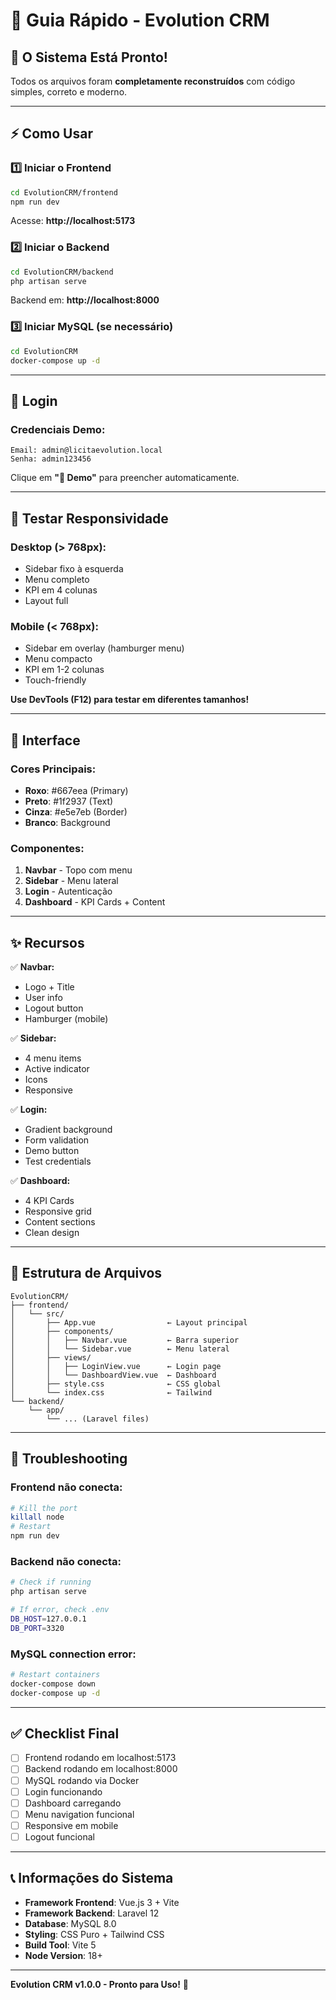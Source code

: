# 🚀 Guia Rápido - Evolution CRM

## 🎯 O Sistema Está Pronto!

Todos os arquivos foram **completamente reconstruídos** com código simples, correto e moderno.

---

## ⚡ Como Usar

### 1️⃣ **Iniciar o Frontend**

```bash
cd EvolutionCRM/frontend
npm run dev
```

Acesse: **http://localhost:5173**

### 2️⃣ **Iniciar o Backend**

```bash
cd EvolutionCRM/backend
php artisan serve
```

Backend em: **http://localhost:8000**

### 3️⃣ **Iniciar MySQL** (se necessário)

```bash
cd EvolutionCRM
docker-compose up -d
```

---

## 🔐 Login

### Credenciais Demo:

```
Email: admin@licitaevolution.local
Senha: admin123456
```

Clique em **"👤 Demo"** para preencher automaticamente.

---

## 📱 Testar Responsividade

### Desktop (> 768px):
- Sidebar fixo à esquerda
- Menu completo
- KPI em 4 colunas
- Layout full

### Mobile (< 768px):
- Sidebar em overlay (hamburger menu)
- Menu compacto
- KPI em 1-2 colunas
- Touch-friendly

**Use DevTools (F12) para testar em diferentes tamanhos!**

---

## 🎨 Interface

### Cores Principais:
- **Roxo**: #667eea (Primary)
- **Preto**: #1f2937 (Text)
- **Cinza**: #e5e7eb (Border)
- **Branco**: Background

### Componentes:
1. **Navbar** - Topo com menu
2. **Sidebar** - Menu lateral
3. **Login** - Autenticação
4. **Dashboard** - KPI Cards + Content

---

## ✨ Recursos

✅ **Navbar:**
- Logo + Title
- User info
- Logout button
- Hamburger (mobile)

✅ **Sidebar:**
- 4 menu items
- Active indicator
- Icons
- Responsive

✅ **Login:**
- Gradient background
- Form validation
- Demo button
- Test credentials

✅ **Dashboard:**
- 4 KPI Cards
- Responsive grid
- Content sections
- Clean design

---

## 📂 Estrutura de Arquivos

```
EvolutionCRM/
├── frontend/
│   └── src/
│       ├── App.vue                ← Layout principal
│       ├── components/
│       │   ├── Navbar.vue         ← Barra superior
│       │   └── Sidebar.vue        ← Menu lateral
│       ├── views/
│       │   ├── LoginView.vue      ← Login page
│       │   └── DashboardView.vue  ← Dashboard
│       ├── style.css              ← CSS global
│       └── index.css              ← Tailwind
└── backend/
    └── app/
        └── ... (Laravel files)
```

---

## 🐛 Troubleshooting

### Frontend não conecta:
```bash
# Kill the port
killall node
# Restart
npm run dev
```

### Backend não conecta:
```bash
# Check if running
php artisan serve

# If error, check .env
DB_HOST=127.0.0.1
DB_PORT=3320
```

### MySQL connection error:
```bash
# Restart containers
docker-compose down
docker-compose up -d
```

---

## ✅ Checklist Final

- [ ] Frontend rodando em localhost:5173
- [ ] Backend rodando em localhost:8000
- [ ] MySQL rodando via Docker
- [ ] Login funcionando
- [ ] Dashboard carregando
- [ ] Menu navigation funcional
- [ ] Responsive em mobile
- [ ] Logout funcional

---

## 📞 Informações do Sistema

- **Framework Frontend**: Vue.js 3 + Vite
- **Framework Backend**: Laravel 12
- **Database**: MySQL 8.0
- **Styling**: CSS Puro + Tailwind CSS
- **Build Tool**: Vite 5
- **Node Version**: 18+

---

**Evolution CRM v1.0.0 - Pronto para Uso!** 🎉
